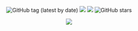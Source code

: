 <p align="center">
  <img alt="GitHub tag (latest by date)" src="https://img.shields.io/github/v/tag/planktonlaut/karen">
  <img src="https://img.shields.io/badge/build-development-yellow"</a>
  <img src="https://img.shields.io/badge/coverage-13%25-green"</a>
  <img alt="GitHub stars" src="https://img.shields.io/github/stars/planktonlaut/karen?label=follow&style=social"></a>
 </p>

<p align="center">
  <img src="https://user-images.githubusercontent.com/44236850/87053279-f8b1b700-c22b-11ea-9672-2a4736b9780b.PNG"</a>
</p>

